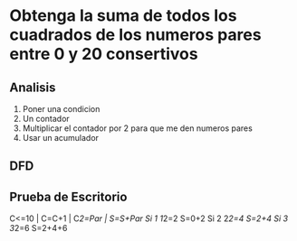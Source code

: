 # Obtenga la suma de todos los cuadrados de los numeros pares entre 0 y 20 consertivos

## Analisis
1. Poner una condicion
2. Un contador
3. Multiplicar el contador por 2 para que me den numeros pares
4. Usar un acumulador

## DFD

## Prueba de Escritorio
C<=10 | C=C+1 | C*2=Par | S=S+Par
Si      1        1*2=2     S=0+2
Si      2        2*2=4     S=2+4
Si      3        3*2=6     S=2+4+6
